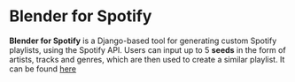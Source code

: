 # Blender for Spotify

**Blender for Spotify** is a Django-based tool for generating custom Spotify playlists, using the Spotify API.
Users can input up to 5 **seeds** in the form of artists, tracks and genres, which are then used to create a similar playlist.
It can be found [here](www.link.com)
